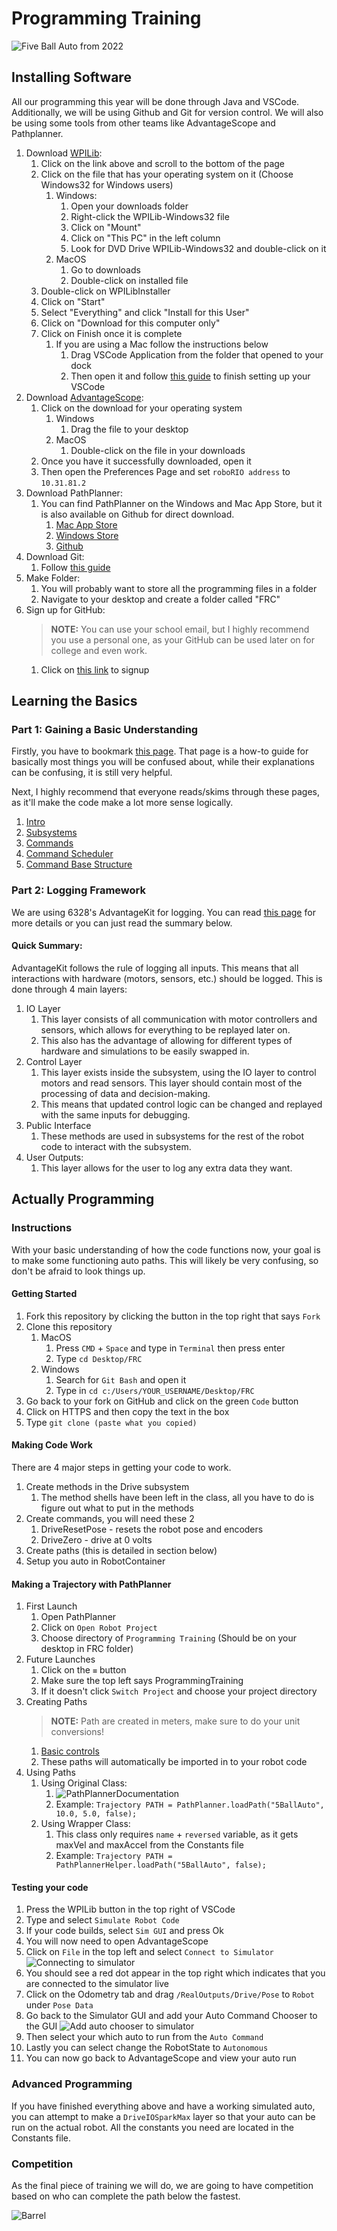 # Programming Training
![Five Ball Auto from 2022](media/Auto.gif)
## Installing Software
All our programming this year will be done through Java and VSCode. Additionally, we will be using Github and Git for version control. We will also be using some tools from other teams like AdvantageScope and Pathplanner. 
1. Download [WPILib](https://github.com/wpilibsuite/allwpilib/releases/latest/):
   1. Click on the link above and scroll to the bottom of the page
   2. Click on the file that has your operating system on it (Choose Windows32 for Windows users)
      1. Windows:
         1. Open your downloads folder
         2. Right-click the WPILib-Windows32 file
         3. Click on "Mount"
         4. Click on "This PC" in the left column
         5. Look for DVD Drive WPILib-Windows32 and double-click on it
      2. MacOS
         1. Go to downloads
         2. Double-click on installed file
   3. Double-click on WPILibInstaller
   4. Click on "Start"
   5. Select "Everything" and click "Install for this User"
   6. Click on "Download for this computer only"
   7. Click on Finish once it is complete
      1. If you are using a Mac follow the instructions below
         1. Drag VSCode Application from the folder that opened to your dock
         2. Then open it and follow [this guide](https://docs.wpilib.org/en/stable/docs/yearly-overview/known-issues.html#visual-studio-code-extensions-fail-to-install-on-macos) to finish setting up your VSCode
2. Download [AdvantageScope](https://github.com/Mechanical-Advantage/AdvantageScope/releases/latest):
   1. Click on the download for your operating system
      1. Windows
         1. Drag the file to your desktop
      2. MacOS
         1. Double-click on the file in your downloads
   2. Once you have it successfully downloaded, open it
   3. Then open the Preferences Page and set `roboRIO address` to `10.31.81.2`
3. Download PathPlanner:
   1. You can find PathPlanner on the Windows and Mac App Store, but it is also available on Github for direct download.
      1. [Mac App Store](https://apps.apple.com/us/app/frc-pathplanner/id1593046876)
      2. [Windows Store](https://www.microsoft.com/en-us/p/frc-pathplanner/9nqbkb5dw909?cid=storebadge&ocid=badge&rtc=1&activetab=pivot:overviewtab)
      3. [Github](https://github.com/mjansen4857/pathplanner/releases/latest)
4. Download Git:
   1. Follow [this guide](https://github.com/git-guides/install-git)
5. Make Folder:
   1. You will probably want to store all the programming files in a folder
   2. Navigate to your desktop and create a folder called "FRC"
6. Sign up for GitHub:
   > **NOTE:** You can use your school email, but I highly recommend you use a personal one, as your GitHub can be used later on for college and even work. 
   1. Click on [this link](https://github.com/signup) to signup

## Learning the Basics
### Part 1: Gaining a Basic Understanding
Firstly, you have to bookmark [this page](https://docs.wpilib.org/en/stable/index.html).
That page is a how-to guide for basically most things you will be confused about, while their explanations can be confusing, it is still very helpful.

Next, I highly recommend that everyone reads/skims through these pages, as it'll make the code make a lot more sense logically.
1. [Intro](https://docs.wpilib.org/en/stable/docs/software/commandbased/what-is-command-based.html)
2. [Subsystems](https://docs.wpilib.org/en/stable/docs/software/commandbased/subsystems.html)
3. [Commands](https://docs.wpilib.org/en/stable/docs/software/commandbased/commands.html)
4. [Command Scheduler](https://docs.wpilib.org/en/stable/docs/software/commandbased/command-scheduler.html)
5. [Command Base Structure](https://docs.wpilib.org/en/stable/docs/software/commandbased/structuring-command-based-project.html)

### Part 2: Logging Framework
We are using 6328's AdvantageKit for logging. You can read [this page](https://github.com/Mechanical-Advantage/AdvantageKit/blob/main/docs/START-LOGGING.md) for more details or you can just read the summary below.

#### Quick Summary:
AdvantageKit follows the rule of logging all inputs. This means that all interactions with hardware (motors, sensors, etc.) should be logged. This is done through 4 main layers:
1. IO Layer
   1. This layer consists of all communication with motor controllers and sensors, which allows for everything to be replayed later on.
   2. This also has the advantage of allowing for different types of hardware and simulations to be easily swapped in.
2. Control Layer
   1. This layer exists inside the subsystem, using the IO layer to control motors and read sensors. This layer should contain most of the processing of data and decision-making.
   2. This means that updated control logic can be changed and replayed with the same inputs for debugging. 
3. Public Interface
   1. These methods are used in subsystems for the rest of the robot code to interact with the subsystem.
4. User Outputs:
   1. This layer allows for the user to log any extra data they want.

## Actually Programming
### Instructions
With your basic understanding of how the code functions now, your goal is to make some functioning auto paths. This will likely be very confusing, so don't be afraid to look things up.

#### Getting Started
1. Fork this repository by clicking the button in the top right that says `Fork`
2. Clone this repository
   1. MacOS
      1. Press `CMD` + `Space` and type in `Terminal` then press enter
      2. Type `cd Desktop/FRC` 
   2. Windows
      1. Search for `Git Bash` and open it
      2. Type in `cd c:/Users/YOUR_USERNAME/Desktop/FRC`
3. Go back to your fork on GitHub and click on the green `Code` button
4. Click on HTTPS and then copy the text in the box
5. Type `git clone (paste what you copied)`

#### Making Code Work
There are 4 major steps in getting your code to work.
1. Create methods in the Drive subsystem
   1. The method shells have been left in the class, all you have to do is figure out what to put in the methods
2. Create commands, you will need these 2
   1. DriveResetPose - resets the robot pose and encoders
   2. DriveZero - drive at 0 volts
3. Create paths (this is detailed in section below)
4. Setup you auto in RobotContainer

#### Making a Trajectory with PathPlanner
1. First Launch
   1. Open PathPlanner
   2. Click on `Open Robot Project`
   3. Choose directory of `Programming Training` (Should be on your desktop in FRC folder)
2. Future Launches
   1. Click on the `≡` button
   2. Make sure the top left says ProgrammingTraining
   3. If it doesn't click `Switch Project` and choose your project directory
3. Creating Paths
   > **NOTE:** Path are created in meters, make sure to do your unit conversions!
   1. [Basic controls](https://github.com/mjansen4857/pathplanner/wiki/Controls-&-Shortcuts#ui-controls)
   2. These paths will automatically be imported in to your robot code
4. Using Paths
   1. Using Original Class:
      1. ![PathPlannerDocumentation](media/PathPlannerDocumentation.png)
      2. Example: `Trajectory PATH = PathPlanner.loadPath("5BallAuto", 10.0, 5.0, false);`
   2. Using Wrapper Class:
      1. This class only requires `name` + `reversed` variable, as it gets maxVel and maxAccel from the Constants file
      2. Example: `Trajectory PATH = PathPlannerHelper.loadPath("5BallAuto", false);`

#### Testing your code
1. Press the WPILib button in the top right of VSCode
2. Type and select `Simulate Robot Code`
3. If your code builds, select `Sim GUI` and press Ok
4. You will now need to open AdvantageScope
5. Click on `File` in the top left and select `Connect to Simulator` ![Connecting to simulator](media/AdvantageScopeSimulatorConnect.jpg)
6. You should see a red dot appear in the top right which indicates that you are connected to the simulator live
7. Click on the Odometry tab and drag `/RealOutputs/Drive/Pose` to `Robot` under `Pose Data`
8. Go back to the Simulator GUI and add your Auto Command Chooser to the GUI ![Add auto chooser to simulator](media/SimulatorAutoChooser.png)
9. Then select your which auto to run from the `Auto Command`
10. Lastly you can select change the RobotState to `Autonomous`
11. You can now go back to AdvantageScope and view your auto run

### Advanced Programming
If you have finished everything above and have a working simulated auto, you can attempt to make a `DriveIOSparkMax` layer so that your auto can be run on the actual robot. All the constants you need are located in the Constants file.

### Competition
As the final piece of training we will do, we are going to have competition based on who can complete the path below the fastest.

![Barrel](Challenge%20Paths/Barrel.jpg)

[//]: # (![Salom]&#40;Challenge Paths/Salom.jpg&#41;)

[//]: # (![Bounce]&#40;Challenge Paths/Bounce.jpg&#41;)
